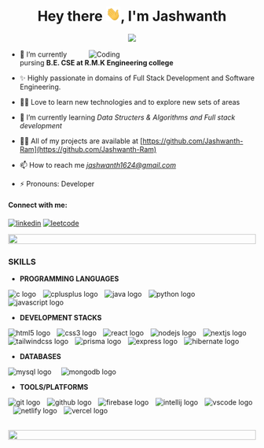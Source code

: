 <h1 align="center">Hey there <img src="https://raw.githubusercontent.com/ABSphreak/ABSphreak/master/gifs/Hi.gif" width="30px">, I'm Jashwanth</h1>
<p align="center">
  <a href="https://github.com/Ratheshan03/readme-typing-svg"><img src="https://readme-typing-svg.herokuapp.com?lines=Computer+Science+Undergraduate;Aspiring+Software+Engineer&center=true&width=500&height=50"></a>
</p>


<img align="right" alt="Coding" width="340" src="https://user-images.githubusercontent.com/74038190/229223263-cf2e4b07-2615-4f87-9c38-e37600f8381a.gif">


- 🔭 I’m currently pursing  **B.E. CSE at R.M.K Engineering college**

- ✨ Highly passionate in domains of Full Stack Development and Software Engineering.

- 👨‍💻 Love to learn new technologies and to explore new sets of areas
  
-  🌱 I’m currently learning *Data Structers & Algorithms and Full stack development*
    
- 👨‍💻 All of my projects are available at [https://github.com/Jashwanth-Ram](https://github.com/Jashwanth-Ram)

- 📫 How to reach me *jashwanth1624@gmail.com*

- ⚡ Pronouns: Developer
  


<h4 align="left">Connect with me:</h4>


<p align="left">
<a href="https://linkedin.com/in/jashwanth-ram" target="_blank" ><img align="center" src="https://raw.githubusercontent.com/rahuldkjain/github-profile-readme-generator/master/src/images/icons/Social/linked-in-alt.svg" alt="linkedin" height="30" width="40" /></a>
<a href="https://www.leetcode.com/jashcodezz" target="_blank" ><img align="center" src="https://raw.githubusercontent.com/rahuldkjain/github-profile-readme-generator/master/src/images/icons/Social/leet-code.svg" alt="leetcode" height="30" width="40" /></a>

</p>

<img src="https://i.imgur.com/dBaSKWF.gif" height="20" width="100%">

<h3 align="left"><b>SKILLS</b></h3>

- **PROGRAMMING LANGUAGES**
<p align="left">
  <img src="https://cdn.jsdelivr.net/gh/devicons/devicon/icons/c/c-original.svg" height="40" alt="c logo"  />
  <img width="6" />
  <img src="https://cdn.jsdelivr.net/gh/devicons/devicon/icons/cplusplus/cplusplus-original.svg" height="40" alt="cplusplus logo"  />
  <img width="6" />
  <img src="https://cdn.jsdelivr.net/gh/devicons/devicon/icons/java/java-original.svg" height="40" alt="java logo"  />
  <img width="6" />
  <img src="https://cdn.jsdelivr.net/gh/devicons/devicon/icons/python/python-original.svg" height="40" alt="python logo"  />
  <img width="6" />
    <img src="https://cdn.simpleicons.org/javascript/F7DF1E" height="37" alt="javascript logo"  />



</p>

- **DEVELOPMENT STACKS**
<p align="left">


  <img src="https://cdn.simpleicons.org/html5/E34F26" height="40" alt="html5 logo"  />
  <img width="6" />
  <img src="https://cdn.simpleicons.org/css3/1572B6" height="40" alt="css3 logo"  />
  <img width="6" />
  <img src="https://cdn.simpleicons.org/react/61DAFB" height="40" alt="react logo"  />
  <img width="6" />
  <img src="https://cdn.simpleicons.org/nodedotjs/339933" height="40" alt="nodejs logo"  />
  <img width="6" />
  <img src="https://cdn.jsdelivr.net/gh/devicons/devicon/icons/nextjs/nextjs-original.svg" height="40" alt="nextjs logo"  />
  <img width="6" />
  <img src="https://cdn.simpleicons.org/tailwindcss/06B6D4" height="40" alt="tailwindcss logo"  />
  <img width="6" />
  <img src="https://cdn.simpleicons.org/prisma/2D3748" height="40" alt="prisma logo"  />
  <img width="6" />
  <img src="https://skillicons.dev/icons?i=express" height="40" alt="express logo"  />
  <img width="6" />
  <img src="https://skillicons.dev/icons?i=hibernate" height="40" alt="hibernate logo"  />



  
</p>

- **DATABASES**
<p align="left">


  <img src="https://cdn.jsdelivr.net/gh/devicons/devicon/icons/mysql/mysql-original.svg" height="40" alt="mysql logo"  />
  <img width="12" />
  <img src="https://cdn.jsdelivr.net/gh/devicons/devicon/icons/mongodb/mongodb-original.svg" height="40" alt="mongodb logo"  />




</p>

- **TOOLS/PLATFORMS**
<p align="left">
 
  




  <img src="https://cdn.simpleicons.org/git/F05032" height="40" alt="git logo"  />
  <img width="6" />
  <img src="https://skillicons.dev/icons?i=github" height="40" alt="github logo"  />
  <img width="6" />
  <img src="https://cdn.jsdelivr.net/gh/devicons/devicon/icons/firebase/firebase-plain.svg" height="40" alt="firebase logo"  />
  <img width="6" />
  <img src="https://cdn.jsdelivr.net/gh/devicons/devicon/icons/intellij/intellij-original.svg" height="40" alt="intellij logo"  />
  <img width="6" />
  <img src="https://cdn.jsdelivr.net/gh/devicons/devicon/icons/vscode/vscode-original.svg" height="40" alt="vscode logo"  />
  <img width="6" />
  <img src="https://cdn.simpleicons.org/netlify/00C7B7" height="40" alt="netlify logo"  />
  <img width="6" />
  <img src="https://img.shields.io/badge/Vercel-000000?logo=vercel&logoColor=white&style=for-the-badge" height="40" alt="vercel logo"  />





</p>
<br/>

<img src="https://i.imgur.com/dBaSKWF.gif" height="20" width="100%">
